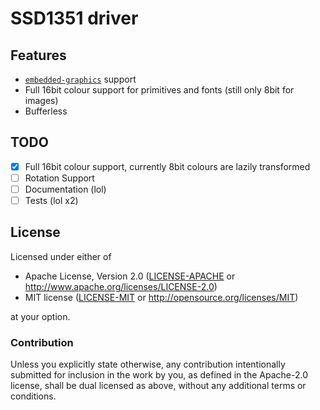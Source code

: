 # SSD1351 driver

## Features
- [`embedded-graphics`](https://github.com/jamwaffles/embedded-graphics) support
- Full 16bit colour support for primitives and fonts (still only 8bit for images)
- Bufferless

## TODO
- [x] Full 16bit colour support, currently 8bit colours are lazily transformed
- [ ] Rotation Support
- [ ] Documentation (lol)
- [ ] Tests (lol x2)

## License

Licensed under either of

- Apache License, Version 2.0 ([LICENSE-APACHE](LICENSE-APACHE) or
  http://www.apache.org/licenses/LICENSE-2.0)
- MIT license ([LICENSE-MIT](LICENSE-MIT) or http://opensource.org/licenses/MIT)

at your option.

### Contribution

Unless you explicitly state otherwise, any contribution intentionally submitted
for inclusion in the work by you, as defined in the Apache-2.0 license, shall be
dual licensed as above, without any additional terms or conditions.
